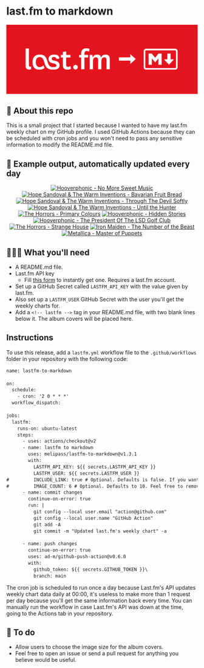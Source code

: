 # last.fm to markdown

![banner](banner.png)

## 🤖 About this repo
This is a small project that I started because I wanted to have my last.fm weekly chart on my GitHub profile. I used GitHub Actions because they can be scheduled with cron jobs and you won't need to pass any sensitive information to modify the README.md file.

## 🎵 Example output, automatically updated every day
<!-- lastfm -->
<p align="center"><a href="https://www.last.fm/music/Hooverphonic/No+More+Sweet+Music"><img src="https://lastfm.freetls.fastly.net/i/u/64s/c84fd8c4cbc6427094d66e31bd05b432.png" title="Hooverphonic - No More Sweet Music"></a> <a href="https://www.last.fm/music/Hope+Sandoval+&+The+Warm+Inventions/Bavarian+Fruit+Bread"><img src="https://lastfm.freetls.fastly.net/i/u/64s/c8e7f393513a66ec90630fd88163fb8d.jpg" title="Hope Sandoval & The Warm Inventions - Bavarian Fruit Bread"></a> <a href="https://www.last.fm/music/Hope+Sandoval+&+The+Warm+Inventions/Through+The+Devil+Softly"><img src="https://lastfm.freetls.fastly.net/i/u/64s/be125796a3c548ceb581d8db2b9dd95b.png" title="Hope Sandoval & The Warm Inventions - Through The Devil Softly"></a> <a href="https://www.last.fm/music/Hope+Sandoval+&+The+Warm+Inventions/Until+the+Hunter"><img src="https://lastfm.freetls.fastly.net/i/u/64s/0bb18b2250fa527a3a7dfb78dbf97e91.jpg" title="Hope Sandoval & The Warm Inventions - Until the Hunter"></a> <a href="https://www.last.fm/music/The+Horrors/Primary+Colours"><img src="https://lastfm.freetls.fastly.net/i/u/64s/f492573478814e8c82d1302bfcda3138.png" title="The Horrors - Primary Colours"></a> <a href="https://www.last.fm/music/Hooverphonic/Hidden+Stories"><img src="https://lastfm.freetls.fastly.net/i/u/64s/f7e279d0f0d2b2454e7e217b3abc2d3c.jpg" title="Hooverphonic - Hidden Stories"></a> <a href="https://www.last.fm/music/Hooverphonic/The+President+Of+The+LSD+Golf+Club"><img src="https://lastfm.freetls.fastly.net/i/u/64s/fb482ea733e42b87ea35c23b56853464.png" title="Hooverphonic - The President Of The LSD Golf Club"></a> <a href="https://www.last.fm/music/The+Horrors/Strange+House"><img src="https://lastfm.freetls.fastly.net/i/u/64s/79d7f5d9e656452badd53b46ca48e1ad.png" title="The Horrors - Strange House"></a> <a href="https://www.last.fm/music/Iron+Maiden/The+Number+of+the+Beast"><img src="https://lastfm.freetls.fastly.net/i/u/64s/0b05ebbc6af93b2c88a5c9fa476974ca.jpg" title="Iron Maiden - The Number of the Beast"></a> <a href="https://www.last.fm/music/Metallica/Master+of+Puppets"><img src="https://lastfm.freetls.fastly.net/i/u/64s/07f492a00c904cc6ccf868010be4d5a6.png" title="Metallica - Master of Puppets"></a> </p>

          
## 👩🏽‍💻 What you'll need
* A README.md file.
* Last.fm API key
  * Fill [this form](https://www.last.fm/api/account/create) to instantly get one. Requires a last.fm account.
* Set up a GitHub Secret called ```LASTFM_API_KEY``` with the value given by last.fm.
* Also set up a ```LASTFM_USER``` GitHub Secret with the user you'll get the weekly charts for.
* Add a ```<!-- lastfm -->``` tag in your README.md file, with two blank lines below it. The album covers will be placed here.

## Instructions
To use this release, add a ```lastfm.yml``` workflow file to the ```.github/workflows``` folder in your repository with the following code:
```diff
name: lastfm-to-markdown

on:
  schedule:
    - cron: '2 0 * * *'
  workflow_dispatch:

jobs:
  lastfm:
    runs-on: ubuntu-latest
    steps:
      - uses: actions/checkout@v2
      - name: lastfm to markdown
        uses: melipass/lastfm-to-markdown@v1.3.1
        with:
          LASTFM_API_KEY: ${{ secrets.LASTFM_API_KEY }}
          LASTFM_USER: ${{ secrets.LASTFM_USER }}
#         INCLUDE_LINK: true # Optional. Defaults is false. If you want to include the link to the album page, set this to true.
#         IMAGE_COUNT: 6 # Optional. Defaults to 10. Feel free to remove this line if you want.
      - name: commit changes
        continue-on-error: true
        run: |
          git config --local user.email "action@github.com"
          git config --local user.name "GitHub Action"
          git add -A
          git commit -m "Updated last.fm's weekly chart" -a

      - name: push changes
        continue-on-error: true
        uses: ad-m/github-push-action@v0.6.0
        with:
          github_token: ${{ secrets.GITHUB_TOKEN }}\
          branch: main
```
The cron job is scheduled to run once a day because Last.fm's API updates weekly chart data daily at 00:00, it's useless to make more than 1 request per day because you'll get the same information back every time. You can manually run the workflow in case Last.fm's API was down at the time, going to the Actions tab in your repository.

## 🚧 To do
* Allow users to choose the image size for the album covers.
* Feel free to open an issue or send a pull request for anything you believe would be useful.
